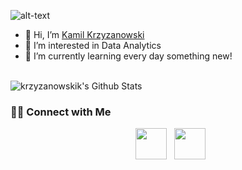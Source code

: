 ![alt-text](https://github.com/tusharnankani/tusharnankani/blob/master/Assets/Handshake.gif)

- 👋 Hi, I’m [Kamil Krzyzanowski](https://www.linkedin.com/in/kamil-krzy%C5%BCanowski-735a28b2/)
- 👀 I’m interested in Data Analytics
- 🌱 I’m currently learning every day something new!

<br>

<img align="center" src="https://github-readme-stats.vercel.app/api?username=krzyzanowskik&include_all_commits=true&count_private=true&show_icons=true&line_height=20&title_color=7A7ADB&icon_color=2234AE&text_color=D3D3D3&bg_color=0,000000,130F40" alt="krzyzanowskik's Github Stats">

</br>


<h3> 🤝🏻 Connect with Me </h3>

<p align="center">
&nbsp; <a href="https://www.linkedin.com/in/kamil-krzy%C5%BCanowski-735a28b2/" target="_blank" rel="noopener noreferrer"><img src="https://img.icons8.com/plasticine/100/000000/linkedin.png" width="50" /></a>
&nbsp; <a href="mailto:kml.krzyzanowski@gmail.com" target="_blank" rel="noopener noreferrer"><img src="https://img.icons8.com/plasticine/100/000000/gmail.png"  width="50" /></a>
</p>

<!---
krzyzanowskik/krzyzanowskik is a ✨ special ✨ repository because its `README.md` (this file) appears on your GitHub profile.
You can click the Preview link to take a look at your changes.
--->
